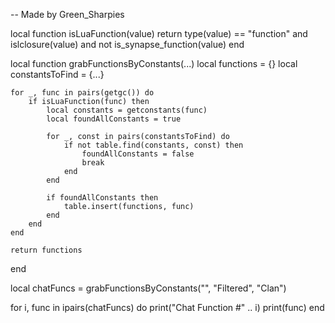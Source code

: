 -- Made by Green_Sharpies

local function isLuaFunction(value)
    return type(value) == "function" and islclosure(value) and not is_synapse_function(value)
end

local function grabFunctionsByConstants(...)
    local functions = {}
    local constantsToFind = {...}
    
    for _, func in pairs(getgc()) do
        if isLuaFunction(func) then
            local constants = getconstants(func)
            local foundAllConstants = true
            
            for _, const in pairs(constantsToFind) do
                if not table.find(constants, const) then
                    foundAllConstants = false
                    break
                end
            end
            
            if foundAllConstants then
                table.insert(functions, func)
            end
        end
    end
    
    return functions
end


local chatFuncs = grabFunctionsByConstants("", "Filtered", "Clan")

for i, func in ipairs(chatFuncs) do
    print("Chat Function #" .. i)
    print(func)
end

